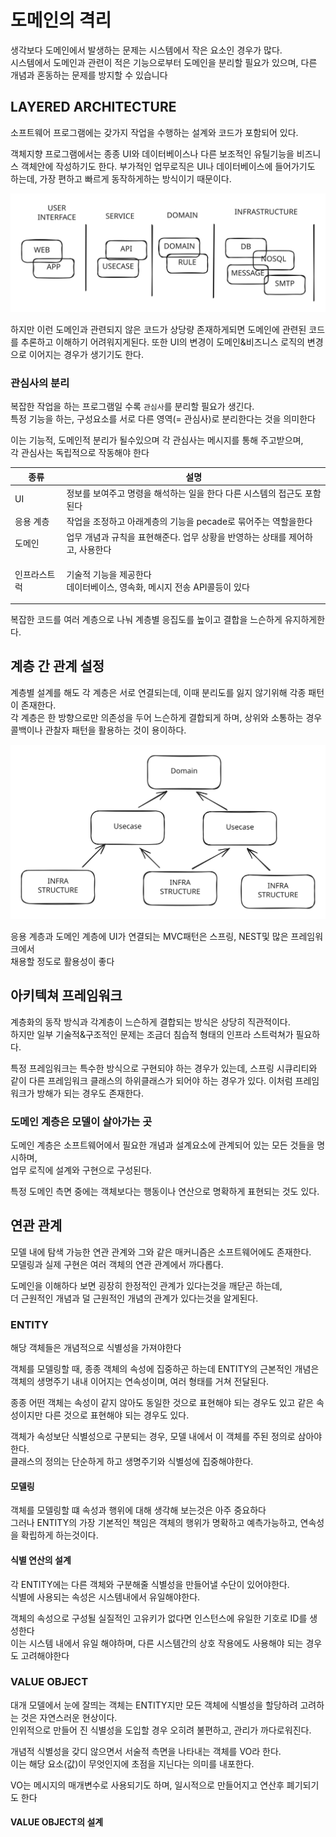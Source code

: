 # 도메인의 격리

생각보다 도메인에서 발생하는 문제는 시스템에서 작은 요소인 경우가 많다.\
시스템에서 도메인과 관련이 적은 기능으로부터 도메인을 분리할 필요가 있으며, 다른 개념과 혼동하는 문제를 방지할 수 있습니다

## LAYERED ARCHITECTURE

소프트웨어 프로그램에는 갖가지 작업을 수행하는 설계와 코드가 포함되어 있다.

객체지향 프로그램에서는 종종 UI와 데이터베이스나 다른 보조적인 유틸기능을 비즈니스 객체안에 작성하기도 한다. 부가적인 업무로직은 UI나 데이터베이스에 들어가기도 하는데, 가장 편하고 빠르게 동작하게하는 방식이기 때문이다.

<img src="../../../.gitbook/assets/file.excalidraw (1).svg" alt="" class="gitbook-drawing">

하지만 이런 도메인과 관련되지 않은 코드가 상당량 존재하게되면 도메인에 관련된 코드를 추론하고 이해하기 어려워지게된다. 또한 UI의 변경이 도메인&비즈니스 로직의 변경으로 이어지는 경우가 생기기도 한다.

### 관심사의 분리

복잡한 작업을 하는 프로그램일 수록 `관심사`를 분리할 필요가 생긴다.\
특정 기능을 하는, 구성요소를 서로 다른 영역(= 관심사)로 분리한다는 것을 의미한다

이는 기능적, 도메인적 분리가 될수있으며 각 관심사는 메시지를 통해 주고받으며,\
각 관심사는 독립적으로 작동해야 한다

| 종류     | 설명                                                    |
| ------ | ----------------------------------------------------- |
| UI     | 정보를 보여주고 명령을 해석하는 일을 한다 다른 시스템의 접근도 포함된다              |
| 응용 계층  | 작업을 조정하고 아래계층의 기능을 pecade로 묶어주는 역할을한다                 |
| 도메인    | 업무 개념과 규칙을 표현해준다. 업무 상황을 반영하는 상태를 제어하고, 사용한다          |
| 인프라스트럭 | <p>기술적 기능을 제공한다 <br>데이터베이스, 영속화, 메시지 전송 API콜등이 있다</p> |

복잡한 코드를 여러 계층으로 나눠 계층별 응집도를 높이고 결합을 느슨하게 유지하게한다.

## 계층 간 관계 설정

계층별 설계를 해도 각 계층은 서로 연결되는데, 이때 분리도를 잃지 않기위해 각종 패턴이 존재한다.\
각 계층은 한 방향으로만 의존성을 두어 느슨하게 결합되게 하며, 상위와 소통하는 경우 콜백이나 관찰자 패턴을 활용하는 것이 용이하다.

<img src="../../../.gitbook/assets/file.excalidraw.svg" alt="" class="gitbook-drawing">

응용 계층과 도메인 계층에 UI가 연결되는 MVC패턴은 스프링, NEST및  많은 프레임워크에서 \
채용할 정도로 활용성이 좋다

## 아키텍쳐 프레임워크

계층화의 동작 방식과 각계층이 느슨하게 결합되는 방식은 상당히 직관적이다. \
하지만 일부 기술적&구조적인 문제는 조금더 침습적 형태의 인프라 스트럭쳐가 필요하다.

특정 프레임워크는 특수한 방식으로 구현되야 하는 경우가 있는데, 스프링 시큐리티와 같이 다른 프레임워크 클래스의 하위클래스가 되어야 하는 경우가 있다. 이처럼 프레임워크가 방해가 되는 경우도 존재한다.

### &#x20;도메인 계층은 모델이 살아가는 곳

도메인 계층은 소프트웨어에서 필요한 개념과 설계요소에 관계되어 있는 모든 것들을 명시하며, \
업무 로직에 설계와 구현으로 구성된다.

특정 도메인 측면 중에는 객체보다는 행동이나 연산으로 명확하게 표현되는 것도 있다.

## 연관 관계

모델 내에 탐색 가능한 연관 관계와 그와 같은 매커니즘은 소프트웨어에도 존재한다.\
모델링과 실제 구현은 여러 객체의 연관 관계에서 까다롭다.

도메인을 이해하다 보면 굉장히 한정적인 관계가 있다는것을 깨닫곤 하는데, \
더 근원적인 개념과 덜 근원적인 개념의 관계가 있다는것을 알게된다.

### ENTITY

해당 객체들은 개념적으로 식별성을 가져야한다

객체를 모델링할 때, 종종 객체의 속성에 집중하곤 하는데 ENTITY의 근본적인 개념은 객체의 생명주기 내내 이어지는 연속성이며, 여러 형태를 거쳐 전달된다.

종종 어떤 객체는 속성이 같지 않아도 동일한 것으로 표현해야 되는 경우도 있고 같은 속성이지만 다른 것으로 표현해야 되는 경우도 있다.

객체가 속성보단 식별성으로 구분되는 경우, 모델 내에서 이 객체를 주된 정의로 삼아야 한다.\
클래스의 정의는 단순하게 하고 생명주기와 식별성에 집중해야한다.

#### 모델링

객체를 모델링할 떄 속성과 행위에 대해 생각해 보는것은 아주 중요하다\
그러나 ENTITY의 가장 기본적인 책임은 객체의 행위가 명확하고 예측가능하고, 연속성을 확립하게 하는것이다.

#### 식별 연산의 설계

각 ENTITY에는 다른 객체와 구분해줄 식별성을 만들어낼 수단이 있어야한다.\
식별에 사용되는 속성은 시스템내에서 유일해야한다.

객체의 속성으로 구성될 실질적인 고유키가 없다면 인스턴스에 유일한 기호로 ID를 생성한다\
이는 시스템 내에서 유일 해야하며, 다른 시스템간의 상호 작용에도 사용해야 되는 경우도 고려해야한다

### VALUE OBJECT

대개 모델에서 눈에 잘띄는 객체는 ENTITY지만 모든 객체에 식별성을 할당하려 고려하는 것은 자연스러운 현상이다.\
인위적으로 만들어 진 식별성을 도입할 경우 오히려 불편하고, 관리가 까다로워진다.

개념적 식별성을 갖디 않으면서 서술적 측면을 나타내는 객체를 VO라 한다.\
이는 해당 요소(값)이 무엇인지에 초점을 지닌다는 의미를 내포한다.

VO는 메시지의 매개변수로 사용되기도 하며, 일시적으로 만들어지고 연산후 폐기되기도 한다

#### VALUE OBJECT의 설계

